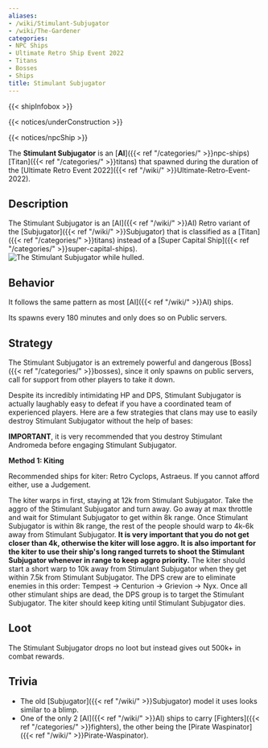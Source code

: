 ```yaml
---
aliases:
- /wiki/Stimulant-Subjugator
- /wiki/The-Gardener
categories:
- NPC Ships
- Ultimate Retro Ship Event 2022
- Titans
- Bosses
- Ships
title: Stimulant Subjugator
---  
```


{{< shipInfobox >}}   

{{< notices/underConstruction >}}   

{{< notices/npcShip >}} 

The **Stimulant Subjugator** is an [**AI**]({{< ref "/categories/" >}}npc-ships) [Titan]({{< ref "/categories/" >}}titans) that spawned during the duration of the [Ultimate Retro Event 2022]({{< ref "/wiki/" >}}Ultimate-Retro-Event-2022).

## Description

The Stimulant Subjugator is an [AI]({{< ref "/wiki/" >}}AI) Retro variant of the [Subjugator]({{< ref "/wiki/" >}}Subjugator) that is classified as a [Titan]({{< ref "/categories/" >}}titans) instead of a [Super Capital Ship]({{< ref "/categories/" >}}super-capital-ships). ![The Stimulant
Subjugator while
hulled.](<Stimulant_Sub_(hulled).png> "The Stimulant Subjugator while hulled.")

## Behavior

It follows the same pattern as most [AI]({{< ref "/wiki/" >}}AI) ships.

Its spawns every 180 minutes and only does so on Public servers.

## Strategy

The Stimulant Subjugator is an extremely powerful and dangerous [Boss]({{< ref "/categories/" >}}bosses), since it only spawns on public servers, call for support from other players to take it down.

Despite its incredibly intimidating HP and DPS, Stimulant Subjugator is actually laughably easy to defeat if you have a coordinated team of experienced players. Here are a few strategies that clans may use to easily destroy Stimulant Subjugator without the help of bases:

**IMPORTANT**, it is very recommended that you destroy Stimulant Andromeda before engaging Stimulant Subjugator.

**Method 1: Kiting**

Recommended ships for kiter: Retro Cyclops, Astraeus. If you cannot afford either, use a Judgement.

The kiter warps in first, staying at 12k from Stimulant Subjugator. Take the aggro of the Stimulant Subjugator and turn away. Go away at max throttle and wait for Stimulant Subjugator to get within 8k range. Once Stimulant Subjugator is within 8k range, the rest of the people should warp to 4k-6k away from Stimulant Subjugator. **It is very important that you do not get closer than 4k, otherwise the kiter will lose aggro. It is also important for the kiter to use their ship's long ranged turrets to shoot the Stimulant Subjugator whenever in range to keep aggro priority.** The kiter should start a short warp to 10k away from Stimulant Subjugator when they get within 7.5k from Stimulant Subjugator. The DPS crew are to eliminate enemies in this order: Tempest -> Centurion -> Grievion -> Nyx. Once all other stimulant ships are dead, the DPS group is to target the Stimulant Subjugator. The kiter should keep kiting until Stimulant Subjugator dies.

## Loot

The Stimulant Subjugator drops no loot but instead gives out 500k+ in combat rewards.

## Trivia

- The old [Subjugator]({{< ref "/wiki/" >}}Subjugator) model it uses looks similar to a blimp.
- One of the only 2 [AI]({{< ref "/wiki/" >}}AI) ships to carry [Fighters]({{< ref "/categories/" >}}fighters), the other being the [Pirate Waspinator]({{< ref "/wiki/" >}}Pirate-Waspinator).